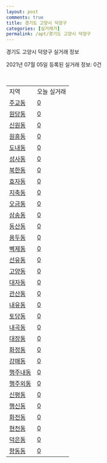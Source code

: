 ```yaml
---
layout: post
comments: true
title: 경기도 고양시 덕양구
categories: [실거래가]
permalink: /apt/경기도 고양시 덕양구
---
```


경기도 고양시 덕양구 실거래 정보

2021년 07월 05일 등록된 실거래 정보: 0건

<script type="text/javascript">
  google.charts.load('current', {'packages':['corechart']});
  google.charts.setOnLoadCallback(drawChart);

  function drawChart() {
    var data = google.visualization.arrayToDataTable([['거래일', '매매', '전월세', '전매'], ['20-07', 654, 828, 20], ['20-08', 453, 595, 14], ['20-09', 392, 1049, 13], ['20-10', 481, 916, 1], ['20-11', 844, 840, 15], ['20-12', 1052, 682, 11], ['21-01', 610, 675, 12], ['21-02', 292, 729, 3], ['21-03', 291, 776, 3], ['21-04', 242, 629, 1], ['21-05', 354, 571, 2], ['21-06', 186, 500, 0], ['21-07', 1, 17, 0]]);

    var options = {
      title: '최근 유형별 거래량 추이',
      legend: { position: 'bottom' }
    };

    var chart = new google.visualization.LineChart(document.getElementById('columnchart_material'));
    chart.draw(data, (options));
  }
</script>

<div id="columnchart_material" style="width: 95%; margin-left: -35px"></div>
<br>
<table class="sortable">
  <tr>
    <td>지역</td>
    <td>오늘 실거래</td>
  </tr>

  
  <tr class="item">
    <td><a href="경기도 고양시 덕양구 주교동">주교동</a></td>
    <td><a href="경기도 고양시 덕양구 주교동">0</a></td>
  </tr>
    

  <tr class="item">
    <td><a href="경기도 고양시 덕양구 원당동">원당동</a></td>
    <td><a href="경기도 고양시 덕양구 원당동">0</a></td>
  </tr>
    

  <tr class="item">
    <td><a href="경기도 고양시 덕양구 신원동">신원동</a></td>
    <td><a href="경기도 고양시 덕양구 신원동">0</a></td>
  </tr>
    

  <tr class="item">
    <td><a href="경기도 고양시 덕양구 원흥동">원흥동</a></td>
    <td><a href="경기도 고양시 덕양구 원흥동">0</a></td>
  </tr>
    

  <tr class="item">
    <td><a href="경기도 고양시 덕양구 도내동">도내동</a></td>
    <td><a href="경기도 고양시 덕양구 도내동">0</a></td>
  </tr>
    

  <tr class="item">
    <td><a href="경기도 고양시 덕양구 성사동">성사동</a></td>
    <td><a href="경기도 고양시 덕양구 성사동">0</a></td>
  </tr>
    

  <tr class="item">
    <td><a href="경기도 고양시 덕양구 북한동">북한동</a></td>
    <td><a href="경기도 고양시 덕양구 북한동">0</a></td>
  </tr>
    

  <tr class="item">
    <td><a href="경기도 고양시 덕양구 효자동">효자동</a></td>
    <td><a href="경기도 고양시 덕양구 효자동">0</a></td>
  </tr>
    

  <tr class="item">
    <td><a href="경기도 고양시 덕양구 지축동">지축동</a></td>
    <td><a href="경기도 고양시 덕양구 지축동">0</a></td>
  </tr>
    

  <tr class="item">
    <td><a href="경기도 고양시 덕양구 오금동">오금동</a></td>
    <td><a href="경기도 고양시 덕양구 오금동">0</a></td>
  </tr>
    

  <tr class="item">
    <td><a href="경기도 고양시 덕양구 삼송동">삼송동</a></td>
    <td><a href="경기도 고양시 덕양구 삼송동">0</a></td>
  </tr>
    

  <tr class="item">
    <td><a href="경기도 고양시 덕양구 동산동">동산동</a></td>
    <td><a href="경기도 고양시 덕양구 동산동">0</a></td>
  </tr>
    

  <tr class="item">
    <td><a href="경기도 고양시 덕양구 용두동">용두동</a></td>
    <td><a href="경기도 고양시 덕양구 용두동">0</a></td>
  </tr>
    

  <tr class="item">
    <td><a href="경기도 고양시 덕양구 벽제동">벽제동</a></td>
    <td><a href="경기도 고양시 덕양구 벽제동">0</a></td>
  </tr>
    

  <tr class="item">
    <td><a href="경기도 고양시 덕양구 선유동">선유동</a></td>
    <td><a href="경기도 고양시 덕양구 선유동">0</a></td>
  </tr>
    

  <tr class="item">
    <td><a href="경기도 고양시 덕양구 고양동">고양동</a></td>
    <td><a href="경기도 고양시 덕양구 고양동">0</a></td>
  </tr>
    

  <tr class="item">
    <td><a href="경기도 고양시 덕양구 대자동">대자동</a></td>
    <td><a href="경기도 고양시 덕양구 대자동">0</a></td>
  </tr>
    

  <tr class="item">
    <td><a href="경기도 고양시 덕양구 관산동">관산동</a></td>
    <td><a href="경기도 고양시 덕양구 관산동">0</a></td>
  </tr>
    

  <tr class="item">
    <td><a href="경기도 고양시 덕양구 내유동">내유동</a></td>
    <td><a href="경기도 고양시 덕양구 내유동">0</a></td>
  </tr>
    

  <tr class="item">
    <td><a href="경기도 고양시 덕양구 토당동">토당동</a></td>
    <td><a href="경기도 고양시 덕양구 토당동">0</a></td>
  </tr>
    

  <tr class="item">
    <td><a href="경기도 고양시 덕양구 내곡동">내곡동</a></td>
    <td><a href="경기도 고양시 덕양구 내곡동">0</a></td>
  </tr>
    

  <tr class="item">
    <td><a href="경기도 고양시 덕양구 대장동">대장동</a></td>
    <td><a href="경기도 고양시 덕양구 대장동">0</a></td>
  </tr>
    

  <tr class="item">
    <td><a href="경기도 고양시 덕양구 화정동">화정동</a></td>
    <td><a href="경기도 고양시 덕양구 화정동">0</a></td>
  </tr>
    

  <tr class="item">
    <td><a href="경기도 고양시 덕양구 강매동">강매동</a></td>
    <td><a href="경기도 고양시 덕양구 강매동">0</a></td>
  </tr>
    

  <tr class="item">
    <td><a href="경기도 고양시 덕양구 행주내동">행주내동</a></td>
    <td><a href="경기도 고양시 덕양구 행주내동">0</a></td>
  </tr>
    

  <tr class="item">
    <td><a href="경기도 고양시 덕양구 행주외동">행주외동</a></td>
    <td><a href="경기도 고양시 덕양구 행주외동">0</a></td>
  </tr>
    

  <tr class="item">
    <td><a href="경기도 고양시 덕양구 신평동">신평동</a></td>
    <td><a href="경기도 고양시 덕양구 신평동">0</a></td>
  </tr>
    

  <tr class="item">
    <td><a href="경기도 고양시 덕양구 행신동">행신동</a></td>
    <td><a href="경기도 고양시 덕양구 행신동">0</a></td>
  </tr>
    

  <tr class="item">
    <td><a href="경기도 고양시 덕양구 화전동">화전동</a></td>
    <td><a href="경기도 고양시 덕양구 화전동">0</a></td>
  </tr>
    

  <tr class="item">
    <td><a href="경기도 고양시 덕양구 현천동">현천동</a></td>
    <td><a href="경기도 고양시 덕양구 현천동">0</a></td>
  </tr>
    

  <tr class="item">
    <td><a href="경기도 고양시 덕양구 덕은동">덕은동</a></td>
    <td><a href="경기도 고양시 덕양구 덕은동">0</a></td>
  </tr>
    

  <tr class="item">
    <td><a href="경기도 고양시 덕양구 향동동">향동동</a></td>
    <td><a href="경기도 고양시 덕양구 향동동">0</a></td>
  </tr>
    


</table>


    
